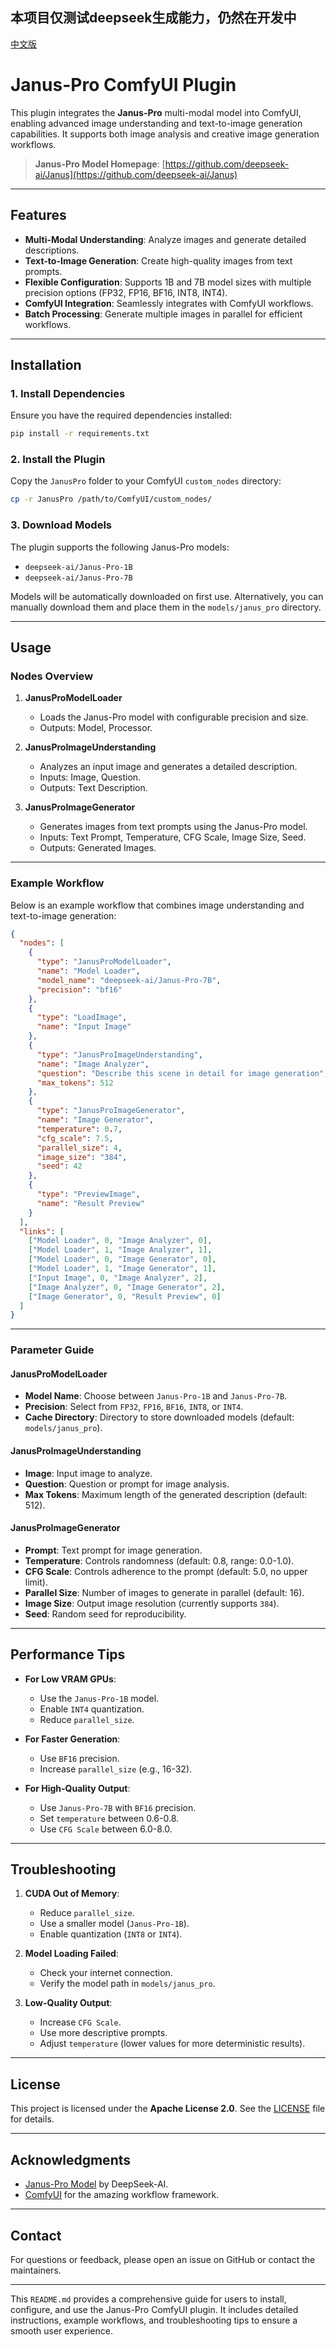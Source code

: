 

本项目仅测试deepseek生成能力，仍然在开发中
---
[中文版](./README-ZH.md)

# Janus-Pro ComfyUI Plugin

This plugin integrates the **Janus-Pro** multi-modal model into ComfyUI, enabling advanced image understanding and text-to-image generation capabilities. It supports both image analysis and creative image generation workflows.

> **Janus-Pro Model Homepage**: [https://github.com/deepseek-ai/Janus](https://github.com/deepseek-ai/Janus)

---

## Features

- **Multi-Modal Understanding**: Analyze images and generate detailed descriptions.
- **Text-to-Image Generation**: Create high-quality images from text prompts.
- **Flexible Configuration**: Supports 1B and 7B model sizes with multiple precision options (FP32, FP16, BF16, INT8, INT4).
- **ComfyUI Integration**: Seamlessly integrates with ComfyUI workflows.
- **Batch Processing**: Generate multiple images in parallel for efficient workflows.

---

## Installation

### 1. Install Dependencies

Ensure you have the required dependencies installed:

```bash
pip install -r requirements.txt
```

### 2. Install the Plugin

Copy the `JanusPro` folder to your ComfyUI `custom_nodes` directory:

```bash
cp -r JanusPro /path/to/ComfyUI/custom_nodes/
```

### 3. Download Models

The plugin supports the following Janus-Pro models:

- `deepseek-ai/Janus-Pro-1B`
- `deepseek-ai/Janus-Pro-7B`

Models will be automatically downloaded on first use. Alternatively, you can manually download them and place them in the `models/janus_pro` directory.

---

## Usage

### Nodes Overview

1. **JanusProModelLoader**
   - Loads the Janus-Pro model with configurable precision and size.
   - Outputs: Model, Processor.

2. **JanusProImageUnderstanding**
   - Analyzes an input image and generates a detailed description.
   - Inputs: Image, Question.
   - Outputs: Text Description.

3. **JanusProImageGenerator**
   - Generates images from text prompts using the Janus-Pro model.
   - Inputs: Text Prompt, Temperature, CFG Scale, Image Size, Seed.
   - Outputs: Generated Images.

---

### Example Workflow

Below is an example workflow that combines image understanding and text-to-image generation:

```json
{
  "nodes": [
    {
      "type": "JanusProModelLoader",
      "name": "Model Loader",
      "model_name": "deepseek-ai/Janus-Pro-7B",
      "precision": "bf16"
    },
    {
      "type": "LoadImage",
      "name": "Input Image"
    },
    {
      "type": "JanusProImageUnderstanding",
      "name": "Image Analyzer",
      "question": "Describe this scene in detail for image generation",
      "max_tokens": 512
    },
    {
      "type": "JanusProImageGenerator",
      "name": "Image Generator",
      "temperature": 0.7,
      "cfg_scale": 7.5,
      "parallel_size": 4,
      "image_size": "384",
      "seed": 42
    },
    {
      "type": "PreviewImage",
      "name": "Result Preview"
    }
  ],
  "links": [
    ["Model Loader", 0, "Image Analyzer", 0],
    ["Model Loader", 1, "Image Analyzer", 1],
    ["Model Loader", 0, "Image Generator", 0],
    ["Model Loader", 1, "Image Generator", 1],
    ["Input Image", 0, "Image Analyzer", 2],
    ["Image Analyzer", 0, "Image Generator", 2],
    ["Image Generator", 0, "Result Preview", 0]
  ]
}
```

---

### Parameter Guide

#### JanusProModelLoader
- **Model Name**: Choose between `Janus-Pro-1B` and `Janus-Pro-7B`.
- **Precision**: Select from `FP32`, `FP16`, `BF16`, `INT8`, or `INT4`.
- **Cache Directory**: Directory to store downloaded models (default: `models/janus_pro`).

#### JanusProImageUnderstanding
- **Image**: Input image to analyze.
- **Question**: Question or prompt for image analysis.
- **Max Tokens**: Maximum length of the generated description (default: 512).

#### JanusProImageGenerator
- **Prompt**: Text prompt for image generation.
- **Temperature**: Controls randomness (default: 0.8, range: 0.0-1.0).
- **CFG Scale**: Controls adherence to the prompt (default: 5.0, no upper limit).
- **Parallel Size**: Number of images to generate in parallel (default: 16).
- **Image Size**: Output image resolution (currently supports `384`).
- **Seed**: Random seed for reproducibility.

---

## Performance Tips

- **For Low VRAM GPUs**:
  - Use the `Janus-Pro-1B` model.
  - Enable `INT4` quantization.
  - Reduce `parallel_size`.

- **For Faster Generation**:
  - Use `BF16` precision.
  - Increase `parallel_size` (e.g., 16-32).

- **For High-Quality Output**:
  - Use `Janus-Pro-7B` with `BF16` precision.
  - Set `temperature` between 0.6-0.8.
  - Use `CFG Scale` between 6.0-8.0.

---

## Troubleshooting

1. **CUDA Out of Memory**:
   - Reduce `parallel_size`.
   - Use a smaller model (`Janus-Pro-1B`).
   - Enable quantization (`INT8` or `INT4`).

2. **Model Loading Failed**:
   - Check your internet connection.
   - Verify the model path in `models/janus_pro`.

3. **Low-Quality Output**:
   - Increase `CFG Scale`.
   - Use more descriptive prompts.
   - Adjust `temperature` (lower values for more deterministic results).

---

## License

This project is licensed under the **Apache License 2.0**. See the [LICENSE](LICENSE) file for details.

---

## Acknowledgments

- [Janus-Pro Model](https://github.com/deepseek-ai/Janus) by DeepSeek-AI.
- [ComfyUI](https://github.com/comfyanonymous/ComfyUI) for the amazing workflow framework.

---

## Contact

For questions or feedback, please open an issue on GitHub or contact the maintainers.

---

This `README.md` provides a comprehensive guide for users to install, configure, and use the Janus-Pro ComfyUI plugin. It includes detailed instructions, example workflows, and troubleshooting tips to ensure a smooth user experience.
